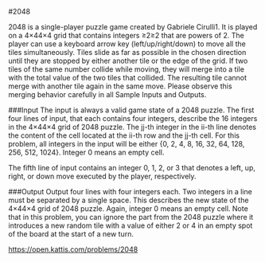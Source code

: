 #2048

2048 is a single-player puzzle game created by Gabriele Cirulli1. It is played on a 4×44×4 grid that contains integers ≥2≥2 that are powers of 2. The player can use a keyboard arrow key (left/up/right/down) to move all the tiles simultaneously. Tiles slide as far as possible in the chosen direction until they are stopped by either another tile or the edge of the grid. If two tiles of the same number collide while moving, they will merge into a tile with the total value of the two tiles that collided. The resulting tile cannot merge with another tile again in the same move. Please observe this merging behavior carefully in all Sample Inputs and Outputs.

###Input
The input is always a valid game state of a 2048 puzzle. The first four lines of input, that each contains four integers, describe the 16 integers in the 4×44×4 grid of 2048 puzzle. The jj-th integer in the ii-th line denotes the content of the cell located at the ii-th row and the jj-th cell. For this problem, all integers in the input will be either {0, 2, 4, 8, 16, 32, 64, 128, 256, 512, 1024}. Integer 0 means an empty cell.

The fifth line of input contains an integer 0, 1, 2, or 3 that denotes a left, up, right, or down move executed by the player, respectively.

###Output
Output four lines with four integers each. Two integers in a line must be separated by a single space. This describes the new state of the 4×44×4 grid of 2048 puzzle. Again, integer 0 means an empty cell. Note that in this problem, you can ignore the part from the 2048 puzzle where it introduces a new random tile with a value of either 2 or 4 in an empty spot of the board at the start of a new turn.

https://open.kattis.com/problems/2048